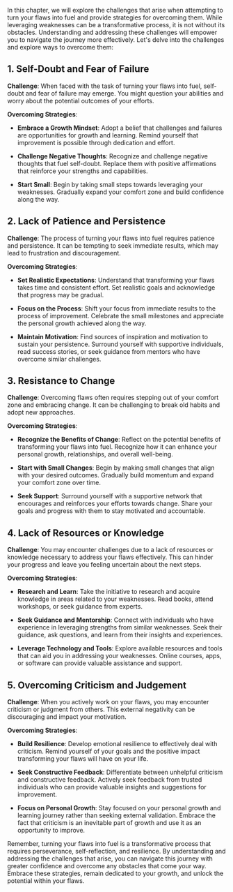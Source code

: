 
In this chapter, we will explore the challenges that arise when attempting to turn your flaws into fuel and provide strategies for overcoming them. While leveraging weaknesses can be a transformative process, it is not without its obstacles. Understanding and addressing these challenges will empower you to navigate the journey more effectively. Let's delve into the challenges and explore ways to overcome them:

**1. Self-Doubt and Fear of Failure**
-------------------------------------

**Challenge**: When faced with the task of turning your flaws into fuel, self-doubt and fear of failure may emerge. You might question your abilities and worry about the potential outcomes of your efforts.

**Overcoming Strategies**:

* **Embrace a Growth Mindset**: Adopt a belief that challenges and failures are opportunities for growth and learning. Remind yourself that improvement is possible through dedication and effort.

* **Challenge Negative Thoughts**: Recognize and challenge negative thoughts that fuel self-doubt. Replace them with positive affirmations that reinforce your strengths and capabilities.

* **Start Small**: Begin by taking small steps towards leveraging your weaknesses. Gradually expand your comfort zone and build confidence along the way.

**2. Lack of Patience and Persistence**
---------------------------------------

**Challenge**: The process of turning your flaws into fuel requires patience and persistence. It can be tempting to seek immediate results, which may lead to frustration and discouragement.

**Overcoming Strategies**:

* **Set Realistic Expectations**: Understand that transforming your flaws takes time and consistent effort. Set realistic goals and acknowledge that progress may be gradual.

* **Focus on the Process**: Shift your focus from immediate results to the process of improvement. Celebrate the small milestones and appreciate the personal growth achieved along the way.

* **Maintain Motivation**: Find sources of inspiration and motivation to sustain your persistence. Surround yourself with supportive individuals, read success stories, or seek guidance from mentors who have overcome similar challenges.

**3. Resistance to Change**
---------------------------

**Challenge**: Overcoming flaws often requires stepping out of your comfort zone and embracing change. It can be challenging to break old habits and adopt new approaches.

**Overcoming Strategies**:

* **Recognize the Benefits of Change**: Reflect on the potential benefits of transforming your flaws into fuel. Recognize how it can enhance your personal growth, relationships, and overall well-being.

* **Start with Small Changes**: Begin by making small changes that align with your desired outcomes. Gradually build momentum and expand your comfort zone over time.

* **Seek Support**: Surround yourself with a supportive network that encourages and reinforces your efforts towards change. Share your goals and progress with them to stay motivated and accountable.

**4. Lack of Resources or Knowledge**
-------------------------------------

**Challenge**: You may encounter challenges due to a lack of resources or knowledge necessary to address your flaws effectively. This can hinder your progress and leave you feeling uncertain about the next steps.

**Overcoming Strategies**:

* **Research and Learn**: Take the initiative to research and acquire knowledge in areas related to your weaknesses. Read books, attend workshops, or seek guidance from experts.

* **Seek Guidance and Mentorship**: Connect with individuals who have experience in leveraging strengths from similar weaknesses. Seek their guidance, ask questions, and learn from their insights and experiences.

* **Leverage Technology and Tools**: Explore available resources and tools that can aid you in addressing your weaknesses. Online courses, apps, or software can provide valuable assistance and support.

**5. Overcoming Criticism and Judgement**
-----------------------------------------

**Challenge**: When you actively work on your flaws, you may encounter criticism or judgment from others. This external negativity can be discouraging and impact your motivation.

**Overcoming Strategies**:

* **Build Resilience**: Develop emotional resilience to effectively deal with criticism. Remind yourself of your goals and the positive impact transforming your flaws will have on your life.

* **Seek Constructive Feedback**: Differentiate between unhelpful criticism and constructive feedback. Actively seek feedback from trusted individuals who can provide valuable insights and suggestions for improvement.

* **Focus on Personal Growth**: Stay focused on your personal growth and learning journey rather than seeking external validation. Embrace the fact that criticism is an inevitable part of growth and use it as an opportunity to improve.

Remember, turning your flaws into fuel is a transformative process that requires perseverance, self-reflection, and resilience. By understanding and addressing the challenges that arise, you can navigate this journey with greater confidence and overcome any obstacles that come your way. Embrace these strategies, remain dedicated to your growth, and unlock the potential within your flaws.

